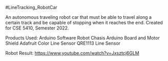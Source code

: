 
#LineTracking_RobotCar

An autonomous traveling robot car that must be able to travel along a certain track and be capable of stopping when it reaches the end. Created for CSE 5410, Semester 2022.

Products Used:
Arduino Software
Robot Chasis
Arduino Board and Motor Shield
Adafruit Color Line Sensor
QRE1113 Line Sensor

Robot Result:
https://www.youtube.com/watch?v=Jxsztcj6GLM



